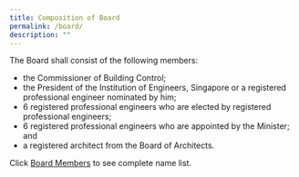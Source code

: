 ```yaml
---
title: Composition of Board
permalink: /board/
description: ""
---
```

The Board shall consist of the following members:  
  
* the Commissioner of Building Control;
* the President of the Institution of Engineers, Singapore or a registered professional engineer nominated by him;
* 6 registered professional engineers who are elected by registered professional engineers;
* 6 registered professional engineers who are appointed by the Minister; and
* a registered architect from the Board of Architects.

Click [Board Members](https://staging.d1le8zwfdek8v1.amplifyapp.com/boardmembers/) to see complete name list.